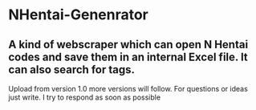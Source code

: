 # NHentai-Genenrator
A kind of webscraper which can open N Hentai codes and save them in an internal Excel file. It can also search for tags.
-------------------------------------------------------------------------------------------------------------------------------------------------------------------------
Upload from version 1.0 
more versions will follow. For questions or ideas just write. I try to respond as soon as possible
